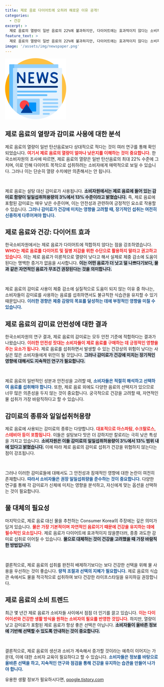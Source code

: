 ```yaml
---
title: 제로 음료 다이어트에 오히려 해로운 이유 공개!
categories:
  - 건강
excerpt: >
  제로 음료의 열량이 일반 음료의 22%에 불과하지만, 다이어트에는 효과적이지 않다는 소비자원의 경고! 건강을 생각한다면 물이 가장 안전한 선택이라는 사실, 놓치지 마세요.
feature_text: >
  제로 음료의 열량이 일반 음료의 22%에 불과하지만, 다이어트에는 효과적이지 않다는 소비자원의 경고! 건강을 생각한다면 물이 가장 안전한 선택이라는 사실, 놓치지 마세요.
image: '/assets/img/newspaper.png'
---
```


<p><img src="/assets/img/newspaper.png" alt="kimp 속보" /></p>

<h2 data-ke-size="size26">제로 음료의 열량과 감미료 사용에 대한 분석</h2>

<p>제로 음료의 열량이 일반 탄산음료보다 상대적으로 적다는 것이 여러 연구를 통해 확인되었습니다. <b><span style="color: #ee2323;">여기서 제로 음료의 열량이 얼마나 낮은지를 이해하는 것이 중요합니다.</span></b> 한국소비자원의 조사에 따르면, 제로 음료의 열량은 일반 탄산음료의 최대 22% 수준에 그치며, 이로 인해 다이어트 목적으로 섭취하려는 소비자에게 매력적으로 보일 수 있습니다. 그러나 이는 단순히 열량 수치에만 의존해서는 안 됩니다.</p>

<p data-ke-size="size16">&nbsp;</p>

<p>제로 음료는 설탕 대신 감미료가 사용됩니다. <b><span style="background-color: #21538527;">소비자원에서는 제로 음료에 들어 있는 감미료 함량이 일일섭취허용량의 3%에서 13% 수준이라고 밝혔습니다.</span></b> 즉, 제로 음료에 포함된 감미료는 매우 낮은 수준이며, 이는 안전성과 관련하여 긍정적인 요소로 작용할 수 있습니다. <b><span style="color: #1a5490;">그러나 감미료가 건강에 미치는 영향을 고려할 때, 장기적인 섭취는 여전히 신중하게 다루어져야 합니다.</span></b></p>

<h2 data-ke-size="size26">제로 음료와 건강: 다이어트 효과</h2>

<p>한국소비자원에서는 제로 음료가 다이어트에 적합하지 않다는 점을 강조하였습니다. <b><span style="color: #ee2323;">WHO는 제로 음료를 다이어트 및 질병 저감을 위한 수단으로 활용하지 말라고 권고하고 있습니다.</span></b> 이는 제로 음료가 이론적으로 열량이 낮다고 해서 실제로 체중 감소에 도움이 된다는 명백한 증거가 없음을 시사합니다. <b><span style="background-color: #21538527;">이는 어떤 음료가 더 낫고 덜 나쁘다기보다, 물과 같은 자연적인 음료가 무조건 권장된다는 것을 의미합니다.</span></b></p>

<p data-ke-size="size16">&nbsp;</p>

<p>제로 음료의 감미료 사용이 체중 감소에 실질적으로 도움이 되지 않는 이유 중 하나는, 소비자들이 감미료를 사용하는 음료를 섭취하면서도 불규칙한 식습관을 유지할 수 있기 때문입니다. <b><span style="color: #1a5490;">이러한 경향은 체중 감량의 목표를 달성하는 데에 부정적인 영향을 미칠 수 있습니다.</span></b></p>

<h2 data-ke-size="size26">제로 음료의 감미료 안전성에 대한 결과</h2>

<p>한국소비자원의 연구 결과, 제로 음료의 감미료는 모두 안전 기준에 적합하다는 결과가 나왔습니다. <b><span style="color: #ee2323;">이러한 안전성 잣대는 소비자들이 제로 음료를 구매하는 데 긍정적인 영향을 주는 요소가 됩니다.</span></b> 제로 음료를 섭취하면서 발생할 수 있는 건강상의 위험이 낮다는 사실은 많은 소비자들에게 위안이 될 것입니다. <b><span style="background-color: #21538527;">그러나 감미료가 건강에 미치는 장기적인 영향에 대해서도 지속적인 연구가 필요합니다.</span></b></p>

<p data-ke-size="size16">&nbsp;</p>

<p>제로 음료의 일반적인 성분과 안전성을 고려할 때, <b><span style="color: #1a5490;">소비자들은 적절히 해석하고 선택하여 음료를 섭취해야 합니다.</span></b> 또한, 제로 음료 외에도 다양한 음료의 선택지가 있으므로 너무 많은 의존성을 두지 않는 것이 중요합니다. 궁극적으로 건강을 고려할 때, 자연적인 물 섭취가 가장 바람직하다고 할 수 있습니다.</p>

<h2 data-ke-size="size26">감미료의 종류와 일일섭취허용량</h2>

<p>제로 음료에 사용되는 감미료의 종류는 다양합니다. <b><span style="color: #ee2323;">대표적으로 아스파탐, 수크랄로스, 스테비아 등이 포함됩니다.</span></b> 이들은 설탕보다 맛은 더 강하지만 칼로리는 극히 낮은 특성을 가지고 있습니다. <b><span style="background-color: #21538527;">소비자원은 이들 감미료의 일일섭취허용량이 3%에서 13% 범위 내에 있다고 밝혔습니다.</span></b> 이에 따라 제로 음료의 감미료 섭취가 건강을 위협하지 않는다는 점이 강조됩니다.</p>

<p data-ke-size="size16">&nbsp;</p>

<p>그러나 이러한 감미료들에 대해서도 그 안전성과 잠재적인 영향에 대한 논란이 여전히 존재합니다. <b><span style="color: #1a5490;">따라서 소비자들은 권장 일일섭취량을 준수하는 것이 중요합니다.</span></b> 다양한 연구를 통해 각 감미료가 신체에 미치는 영향을 분석하고, 자신에게 맞는 옵션을 선택하는 것이 필요합니다.</p>

<h2 data-ke-size="size26">물 대체의 필요성</h2>

<p>마지막으로, 제로 음료 대신 물을 추천하는 Consumer Korea의 주장에는 깊은 의미가 담겨 있습니다. <b><span style="color: #ee2323;">물은 가장 기본적이며 자연적인 음료이기 때문에 건강을 유지하는 데에 필수적인 요소입니다.</span></b> 제로 음료가 다이어트에 효과적이지 않을뿐더러, 종종 과도한 감미료 섭취로 이어질 수 있습니다. <b><span style="background-color: #21538527;">물으로 대체하는 것이 건강을 고려했을 때 가장 바람직한 방법입니다.</span></b></p>

<p data-ke-size="size16">&nbsp;</p>

<p>결론적으로, 제로 음료의 섭취를 완전히 배제하기보다는 보다 건강한 선택을 위해 물 사용을 우선하는 것이 좋습니다. <b><span style="color: #1a5490;">량적 조절과 선택의 지혜가 필요합니다.</span></b> 제로 음료의 식습관 속에서도 물을 적극적으로 섭취하여 보다 건강한 라이프스타일을 유지하길 권장합니다.</p>

<h2 data-ke-size="size26">제로 음료의 소비 트렌드</h2>

<p>최근 몇 년간 제로 음료가 소비자들 사이에서 점점 더 인기를 끌고 있습니다. <b><span style="color: #ee2323;">이는 다이어이션와 건강한 생활 방식을 원하는 소비자의 필요를 반영한 것입니다.</span></b> 하지만, 열량이 낮고 감미료가 포함된 제로 음료가 항상 좋은 선택은 아닙니다. <b><span style="background-color: #21538527;">소비자들이 올바른 정보에 기반해 선택할 수 있도록 안내하는 것이 중요합니다.</span></b></p>

<p data-ke-size="size16">&nbsp;</p>

<p>결론적으로, 제로 음료의 생산과 소비가 계속해서 증가할 것이라는 예측이 이어지는 가운데, 이에 대한 소비자 교육이 필요하다고 할 수 있습니다. <b><span style="color: #1a5490;">소비자들은 정보를 바탕으로 올바른 선택을 하고, 지속적인 연구와 점검을 통해 건강을 유지하는 습관을 만들어 나가야 합니다.</span></b></p>
유용한 생활 정보가 필요하시다면, <a href="https://qoogle.tistory.com" rel="dofollow">qoogle.tistory.com</a>


